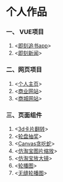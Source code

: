个人作品
============================
 
### 一、 VUE项目

 1. <[即刻追书app](https://404ntdfound.github.io/Novel/index.html#/)>
 2. <[即刻新闻](https://404ntdfound.github.io/Newsapp/index.html#/)>
 
### 二、网页项目

1. <[个人主页](https://404ntdfound.github.io/Blog/index.html)>
2. <[商业网站](https://404ntdfound.github.io/Cultivation/index.html)>
3. <[商城网站](https://404ntdfound.github.io/adidas/index.html)>

### 三、页面组件
1. <[3d卡片翻转](https://404ntdfound.github.io/3Dcard/index.html)>
2. <[轮盘抽奖](https://404ntdfound.github.io/lottory/lottory.html)>
3. <[Canvas贪吃蛇](https://404ntdfound.github.io/Canvas-snakeV2/snakeV2.html)>
4. <[仿淘宝图片缩放](https://404ntdfound.github.io/zoomV2/zoomV2.html)>
5. <[仿淘宝放大镜](https://404ntdfound.github.io/zoom/zoom.html)>
6. <[轮播图](https://404ntdfound.github.io/slider/slider_0.html)>
7. <[无缝轮播图](https://404ntdfound.github.io/seamless-slider/slider.html)>
